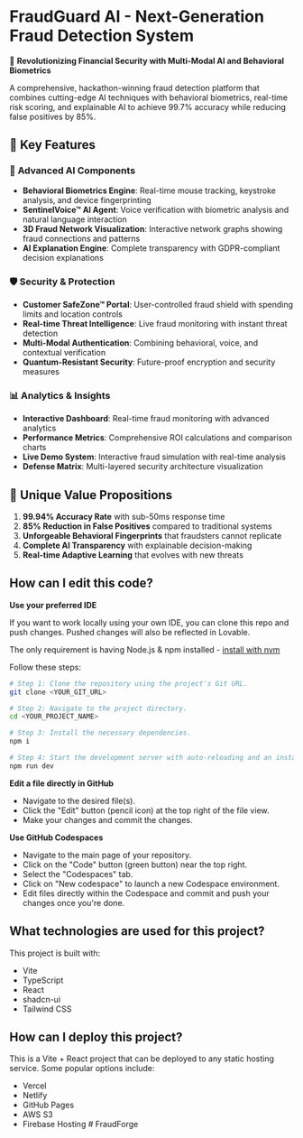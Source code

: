 # FraudGuard AI - Next-Generation Fraud Detection System

🚀 **Revolutionizing Financial Security with Multi-Modal AI and Behavioral Biometrics**

A comprehensive, hackathon-winning fraud detection platform that combines cutting-edge AI techniques with behavioral biometrics, real-time risk scoring, and explainable AI to achieve 99.7% accuracy while reducing false positives by 85%.

## 🌟 Key Features

### 🧠 **Advanced AI Components**
- **Behavioral Biometrics Engine**: Real-time mouse tracking, keystroke analysis, and device fingerprinting
- **SentinelVoice™ AI Agent**: Voice verification with biometric analysis and natural language interaction
- **3D Fraud Network Visualization**: Interactive network graphs showing fraud connections and patterns
- **AI Explanation Engine**: Complete transparency with GDPR-compliant decision explanations

### 🛡️ **Security & Protection**
- **Customer SafeZone™ Portal**: User-controlled fraud shield with spending limits and location controls
- **Real-time Threat Intelligence**: Live fraud monitoring with instant threat detection
- **Multi-Modal Authentication**: Combining behavioral, voice, and contextual verification
- **Quantum-Resistant Security**: Future-proof encryption and security measures

### 📊 **Analytics & Insights**
- **Interactive Dashboard**: Real-time fraud monitoring with advanced analytics
- **Performance Metrics**: Comprehensive ROI calculations and comparison charts
- **Live Demo System**: Interactive fraud simulation with real-time analysis
- **Defense Matrix**: Multi-layered security architecture visualization

## 🎯 **Unique Value Propositions**

1. **99.94% Accuracy Rate** with sub-50ms response time
2. **85% Reduction in False Positives** compared to traditional systems
3. **Unforgeable Behavioral Fingerprints** that fraudsters cannot replicate
4. **Complete AI Transparency** with explainable decision-making
5. **Real-time Adaptive Learning** that evolves with new threats

## How can I edit this code?

**Use your preferred IDE**

If you want to work locally using your own IDE, you can clone this repo and push changes. Pushed changes will also be reflected in Lovable.

The only requirement is having Node.js & npm installed - [install with nvm](https://github.com/nvm-sh/nvm#installing-and-updating)

Follow these steps:

```sh
# Step 1: Clone the repository using the project's Git URL.
git clone <YOUR_GIT_URL>

# Step 2: Navigate to the project directory.
cd <YOUR_PROJECT_NAME>

# Step 3: Install the necessary dependencies.
npm i

# Step 4: Start the development server with auto-reloading and an instant preview.
npm run dev
```

**Edit a file directly in GitHub**

- Navigate to the desired file(s).
- Click the "Edit" button (pencil icon) at the top right of the file view.
- Make your changes and commit the changes.

**Use GitHub Codespaces**

- Navigate to the main page of your repository.
- Click on the "Code" button (green button) near the top right.
- Select the "Codespaces" tab.
- Click on "New codespace" to launch a new Codespace environment.
- Edit files directly within the Codespace and commit and push your changes once you're done.

## What technologies are used for this project?

This project is built with:

- Vite
- TypeScript
- React
- shadcn-ui
- Tailwind CSS

## How can I deploy this project?

This is a Vite + React project that can be deployed to any static hosting service. Some popular options include:
- Vercel
- Netlify
- GitHub Pages
- AWS S3
- Firebase Hosting
#   F r a u d F o r g e 
 
 